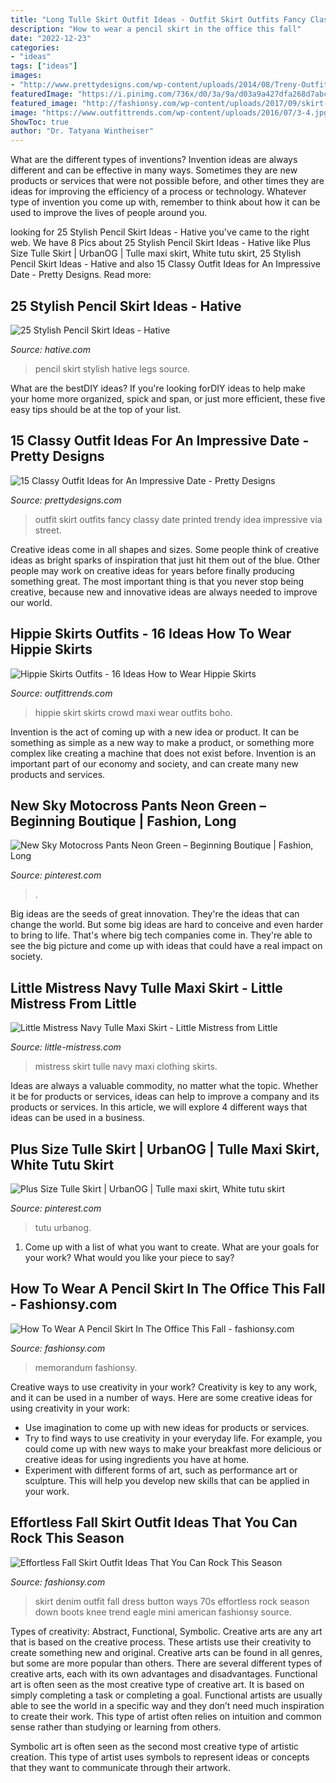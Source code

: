 ```yaml
---
title: "Long Tulle Skirt Outfit Ideas - Outfit Skirt Outfits Fancy Classy Date Printed Trendy Idea Impressive Via Street"
description: "How to wear a pencil skirt in the office this fall"
date: "2022-12-23"
categories:
- "ideas"
tags: ["ideas"]
images:
- "http://www.prettydesigns.com/wp-content/uploads/2014/08/Treny-Outfit-Idea-with-Printed-Skirt.jpg"
featuredImage: "https://i.pinimg.com/736x/d0/3a/9a/d03a9a427dfa268d7abc97c87622c737.jpg"
featured_image: "http://fashionsy.com/wp-content/uploads/2017/09/skirt-fall-outfit-1.jpg"
image: "https://www.outfittrends.com/wp-content/uploads/2016/07/3-4.jpg"
ShowToc: true
author: "Dr. Tatyana Wintheiser"
---
```



What are the different types of inventions?
Invention ideas are always different and can be effective in many ways. Sometimes they are new products or services that were not possible before, and other times they are ideas for improving the efficiency of a process or technology. Whatever type of invention you come up with, remember to think about how it can be used to improve the lives of people around you.

	

		
looking for 25 Stylish Pencil Skirt Ideas - Hative you've came to the right web. We have 8 Pics about 25 Stylish Pencil Skirt Ideas - Hative like Plus Size Tulle Skirt | UrbanOG | Tulle maxi skirt, White tutu skirt, 25 Stylish Pencil Skirt Ideas - Hative and also 15 Classy Outfit Ideas for An Impressive Date - Pretty Designs. Read more:
		
    
## 25 Stylish Pencil Skirt Ideas - Hative

<img loading=lazy src="https://hative.com/wp-content/uploads/2015/02/pencil-skirt-ideas/20-stylish-pencil-skirt-ideas.jpg" onerror="this.onerror=null;this.src='https://tse2.mm.bing.net/th?id=OIP.7IN0Qo0iO0QWzoOsBO62OAHaKX&amp;pid=15.1';" alt="25 Stylish Pencil Skirt Ideas - Hative">

_Source: hative.com_

>pencil skirt stylish hative legs source. 

	

What are the bestDIY ideas?
If you're looking forDIY ideas to help make your home more organized, spick and span, or just more efficient, these five easy tips should be at the top of your list.

    
## 15 Classy Outfit Ideas For An Impressive Date - Pretty Designs

<img loading=lazy src="http://www.prettydesigns.com/wp-content/uploads/2014/08/Treny-Outfit-Idea-with-Printed-Skirt.jpg" onerror="this.onerror=null;this.src='https://tse2.mm.bing.net/th?id=OIP.kF4jD1N9H-06qi1nNYzDxgHaLH&amp;pid=15.1';" alt="15 Classy Outfit Ideas for An Impressive Date - Pretty Designs">

_Source: prettydesigns.com_

>outfit skirt outfits fancy classy date printed trendy idea impressive via street. 

	

Creative ideas come in all shapes and sizes. Some people think of creative ideas as bright sparks of inspiration that just hit them out of the blue. Other people may work on creative ideas for years before finally producing something great. The most important thing is that you never stop being creative, because new and innovative ideas are always needed to improve our world.

    
## Hippie Skirts Outfits - 16 Ideas How To Wear Hippie Skirts

<img loading=lazy src="https://www.outfittrends.com/wp-content/uploads/2016/07/3-4.jpg" onerror="this.onerror=null;this.src='https://tse1.mm.bing.net/th?id=OIP.B11f72f2n3ZPkszbaTxhPQHaJ4&amp;pid=15.1';" alt="Hippie Skirts Outfits - 16 Ideas How to Wear Hippie Skirts">

_Source: outfittrends.com_

>hippie skirt skirts crowd maxi wear outfits boho. 

	

Invention is the act of coming up with a new idea or product. It can be something as simple as a new way to make a product, or something more complex like creating a machine that does not exist before. Invention is an important part of our economy and society, and can create many new products and services.

    
## New Sky Motocross Pants Neon Green – Beginning Boutique | Fashion, Long

<img loading=lazy src="https://i.pinimg.com/736x/d0/3a/9a/d03a9a427dfa268d7abc97c87622c737.jpg" onerror="this.onerror=null;this.src='https://tse2.mm.bing.net/th?id=OIP.uAcBEzs1vguGRJklFeS0vQHaLf&amp;pid=15.1';" alt="New Sky Motocross Pants Neon Green – Beginning Boutique | Fashion, Long">

_Source: pinterest.com_

>. 

	

Big ideas are the seeds of great innovation. They're the ideas that can change the world. But some big ideas are hard to conceive and even harder to bring to life. That's where big tech companies come in. They're able to see the big picture and come up with ideas that could have a real impact on society.

    
## Little Mistress Navy Tulle Maxi Skirt - Little Mistress From Little

<img loading=lazy src="http://little-mistress.com/images/products/zoom/1445528344-22422300.jpg" onerror="this.onerror=null;this.src='https://tse3.mm.bing.net/th?id=OIP.WRnYcFyufnPxi9o2ZuCagAHaLH&amp;pid=15.1';" alt="Little Mistress Navy Tulle Maxi Skirt - Little Mistress from Little">

_Source: little-mistress.com_

>mistress skirt tulle navy maxi clothing skirts. 

	

Ideas are always a valuable commodity, no matter what the topic. Whether it be for products or services, ideas can help to improve a company and its products or services. In this article, we will explore 4 different ways that ideas can be used in a business.

    
## Plus Size Tulle Skirt | UrbanOG | Tulle Maxi Skirt, White Tutu Skirt

<img loading=lazy src="https://i.pinimg.com/736x/83/88/1a/83881a237751a3e58a93c259a36d1f41.jpg" onerror="this.onerror=null;this.src='https://tse4.mm.bing.net/th?id=OIP.fp0h5OXbBtTcjfCKv0E8uAHaLH&amp;pid=15.1';" alt="Plus Size Tulle Skirt | UrbanOG | Tulle maxi skirt, White tutu skirt">

_Source: pinterest.com_

>tutu urbanog. 

	

1. Come up with a list of what you want to create. What are your goals for your work? What would you like your piece to say? 

    
## How To Wear A Pencil Skirt In The Office This Fall - Fashionsy.com

<img loading=lazy src="https://fashionsy.com/wp-content/uploads/2016/09/business-attire.jpg" onerror="this.onerror=null;this.src='https://tse3.mm.bing.net/th?id=OIP.atAqv9h0YfvdRy-th1ucHQHaNl&amp;pid=15.1';" alt="How To Wear A Pencil Skirt In The Office This Fall - fashionsy.com">

_Source: fashionsy.com_

>memorandum fashionsy. 

	

Creative ways to use creativity in your work?
Creativity is key to any work, and it can be used in a number of ways. Here are some creative ideas for using creativity in your work: 
- Use imagination to come up with new ideas for products or services.
- Try to find ways to use creativity in your everyday life. For example, you could come up with new ways to make your breakfast more delicious or creative ideas for using ingredients you have at home. 
- Experiment with different forms of art, such as performance art or sculpture. This will help you develop new skills that can be applied in your work.

    
## Effortless Fall Skirt Outfit Ideas That You Can Rock This Season

<img loading=lazy src="http://fashionsy.com/wp-content/uploads/2017/09/skirt-fall-outfit-1.jpg" onerror="this.onerror=null;this.src='https://tse1.mm.bing.net/th?id=OIP.EArmVBcn-LGXD2JwCg9PewHaLH&amp;pid=15.1';" alt="Effortless Fall Skirt Outfit Ideas That You Can Rock This Season">

_Source: fashionsy.com_

>skirt denim outfit fall dress button ways 70s effortless rock season down boots knee trend eagle mini american fashionsy source. 

	

Types of creativity: Abstract, Functional, Symbolic.
Creative arts are any art that is based on the creative process. These artists use their creativity to create something new and original. Creative arts can be found in all genres, but some are more popular than others. There are several different types of creative arts, each with its own advantages and disadvantages.
Functional art is often seen as the most creative type of creative art. It is based on simply completing a task or completing a goal. Functional artists are usually able to see the world in a specific way and they don’t need much inspiration to create their work. This type of artist often relies on intuition and common sense rather than studying or learning from others.

 Symbolic art is often seen as the second most creative type of artistic creation. This type of artist uses symbols to represent ideas or concepts that they want to communicate through their artwork.

